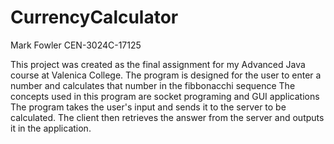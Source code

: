 # CurrencyCalculator
Mark Fowler
CEN-3024C-17125

This project was created as the final assignment for my Advanced Java course at Valenica College. 
The program is designed for the user to enter a number and calculates that number in the fibbonacchi sequence
The concepts used in this program are socket programing and GUI applications
The program takes the user's input and sends it to the server to be calculated. The client then retrieves the answer from the server and outputs it in the application. 
